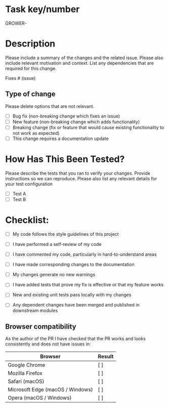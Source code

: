 # Task key/number
GROWER-

# Description

Please include a summary of the changes and the related issue. Please also include relevant motivation and context. List any dependencies that are required for this change.

Fixes # (issue)

## Type of change

Please delete options that are not relevant.

- [ ] Bug fix (non-breaking change which fixes an issue)
- [ ] New feature (non-breaking change which adds functionality)
- [ ] Breaking change (fix or feature that would cause existing functionality to not work as expected)
- [ ] This change requires a documentation update

# How Has This Been Tested?

Please describe the tests that you ran to verify your changes. Provide instructions so we can reproduce. Please also list any relevant details for your test configuration

- [ ] Test A
- [ ] Test B

# Checklist:

- [ ] My code follows the style guidelines of this project
- [ ] I have performed a self-review of my code
- [ ] I have commented my code, particularly in hard-to-understand areas
- [ ] I have made corresponding changes to the documentation
- [ ] My changes generate no new warnings
- [ ] I have added tests that prove my fix is effective or that my feature works
- [ ] New and existing unit tests pass locally with my changes
- [ ] Any dependent changes have been merged and published in downstream modules


## Browser compatibility 
<!--- Feel free to remove this section if it doesn’t apply. --->

As the author of the PR I have checked that the PR works and looks consistently and does not have issues in:

| Browser           | Result |
|-------------------|--------|
| Google Chrome     | [ ]     |
| Mozilla Firefox   | [ ]     |
| Safari (macOS)    | [ ]     |
| Microsoft Edge (macOS / Windows)    | [ ]     |
| Opera (macOS / Windows)    | [ ]     |
